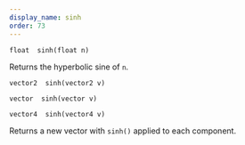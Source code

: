 ```yaml
---
display_name: sinh
order: 73
---
```

`float  sinh(float n)`

Returns the hyperbolic sine of `n`.

`vector2  sinh(vector2 v)`

`vector  sinh(vector v)`

`vector4  sinh(vector4 v)`

Returns a new vector with `sinh()` applied to each component.
